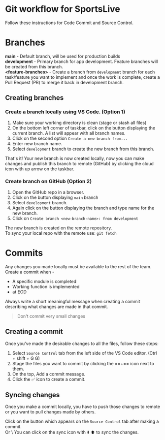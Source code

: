 ﻿# Git workflow for SportsLive

Follow these instructions for Code Commit and Source Control.

# Branches

**main** - Default branch, will be used for production builds\
**development** - Primary branch for app development. Feature branches will be created from this branch.\
**\<feature-branches>** - Create a branch from `development` branch for each task/feature you want to implement and once the work is complete, create a Pull Request (PR) to merge it back in development branch.

## Creating branches

### Create a branch locally using VS Code. (Option 1)

1. Make sure your working directory is clean (stage or stash all files)
2. On the bottom left corner of taskbar, click on the button displaying the current branch. A list will appear with all branch names. 
3. Click on the second option `Create a new branch from...`
4. Enter new branch name.
5. Select `development` branch to create the new branch from this branch.

That's it!
Your new branch is now created locally, now you can make changes and publish this branch to remote (GitHub) by clicking the cloud icon with up arrow on the taskbar.

### Create branch on GitHub (Option 2)

1. Open the GitHub repo in a browser.
2. Click on the button displaying `main` branch
3. Select `development` branch.
4. Again click on the button displaying the branch and type name for the new branch.
5. Click on `Create branch <new-branch-name>: from development`

The new branch is created on the remote repository.\
To sync your local repo with the remote use: `git fetch`

# Commits

Any changes you made locally must be available to the rest of the team.
Create a commit when - 

- A specific module is completed
- Working function is implemented
- at EOD 

Always write a short meaningful message when creating a commit describing what changes are made in that commit.
> Don't commit very small changes

## Creating a commit

Once you've made the desirable changes to all the files, follow these steps: 

 1. Select `Source Control` tab from the left side of the VS Code editor. (Ctrl + shift + G G)
 2. Stage the files you want to commit by clicking the ==+== icon next to them.
 3. On the top, Add a commit message.
 4. Click the :white_check_mark: icon to  create a commit.

## Syncing changes

Once you make a commit locally, you have to push those changes to remote or you want to pull changes made by others.

Click on the button which appears on the `Source Control` tab after making a commit.\
Or \ 
You can click on the sync icon with :arrow_down: :arrow_up: to sync the changes.

